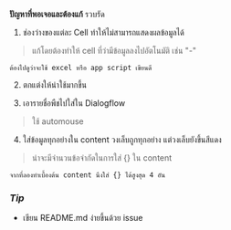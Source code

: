 **ปัญหาที่พอเจอและต้องแก้**
รวบรัด
1. ช่องว่างของแต่ละ Cell ทำให้ไม่สามารถแสดงผลข้อมูลได้

> แก้โดยต้องทำให้ cell ที่ว่ามีข้อมูลลงไปอัตโนมัติ เช่น "-" 
> 
`ต้องไปดูว่าจะใช้ excel หรือ app script เขียนดี`


2. ตกแต่งให้น่าใช้มากขึ้น

3. เอารายชื่อพืชไปใส่ใน Dialogflow
> ใช้ automouse

4. ใส่ข้อมูลทุกอย่างใน content วงเล็บถูกทุกอย่าง แต่วงเล็บยังขึ้นสีแดง
> น่าจะมีจำนวนข้อจำกัดในการใส่ {} ใน content
> 
`จากที่ลองทำเบื้องต้น content นึงใส่ {} ได้สูงสุด 4 อัน`


### _Tip_

- เขียน README.md ง่ายขึ้นด้วย issue
